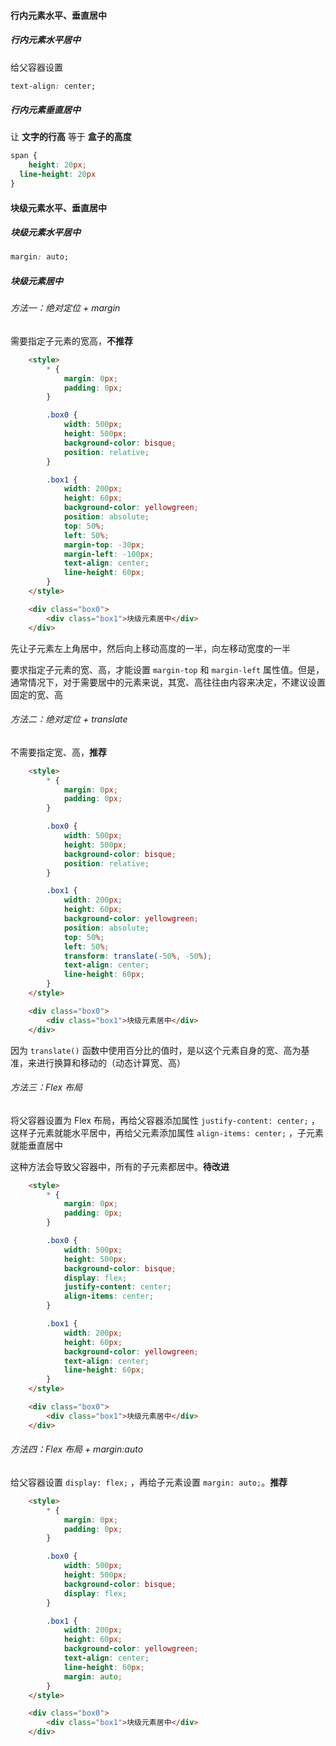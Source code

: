 #### 行内元素水平、垂直居中

##### 行内元素水平居中

给父容器设置

```css
text-align: center;
```

##### 行内元素垂直居中

让 **文字的行高** 等于 **盒子的高度**

```css
span {
	height: 20px;
  line-height: 20px
}
```

#### 块级元素水平、垂直居中

##### 块级元素水平居中

```css
margin: auto;
```

##### 块级元素居中

###### 方法一：绝对定位 + margin

需要指定子元素的宽高，**不推荐**

```html
    <style>
        * {
            margin: 0px;
            padding: 0px;
        }

        .box0 {
            width: 500px;
            height: 500px;
            background-color: bisque;
            position: relative;
        }

        .box1 {
            width: 200px;
            height: 60px;
            background-color: yellowgreen;
            position: absolute;
            top: 50%;
            left: 50%;
            margin-top: -30px;
            margin-left: -100px;
            text-align: center;
            line-height: 60px;
        }
    </style>

    <div class="box0">
        <div class="box1">块级元素居中</div>
    </div>
```

先让子元素左上角居中，然后向上移动高度的一半，向左移动宽度的一半

要求指定子元素的宽、高，才能设置 `margin-top` 和 `margin-left` 属性值。但是，通常情况下，对于需要居中的元素来说，其宽、高往往由内容来决定，不建议设置固定的宽、高

###### 方法二：绝对定位 + translate

不需要指定宽、高，**推荐**

```html
    <style>
        * {
            margin: 0px;
            padding: 0px;
        }

        .box0 {
            width: 500px;
            height: 500px;
            background-color: bisque;
            position: relative;
        }

        .box1 {
            width: 200px;
            height: 60px;
            background-color: yellowgreen;
            position: absolute;
            top: 50%;
            left: 50%;
            transform: translate(-50%, -50%);
            text-align: center;
            line-height: 60px;
        }
    </style>

    <div class="box0">
        <div class="box1">块级元素居中</div>
    </div>
```

因为 `translate()` 函数中使用百分比的值时，是以这个元素自身的宽、高为基准，来进行换算和移动的（动态计算宽、高）

###### 方法三：Flex 布局

将父容器设置为 Flex 布局，再给父容器添加属性 `justify-content: center;` ，这样子元素就能水平居中，再给父元素添加属性 `align-items: center;` ，子元素就能垂直居中

这种方法会导致父容器中，所有的子元素都居中。**待改进**

```html
    <style>
        * {
            margin: 0px;
            padding: 0px;
        }

        .box0 {
            width: 500px;
            height: 500px;
            background-color: bisque;
            display: flex;
            justify-content: center;
            align-items: center;
        }

        .box1 {
            width: 200px;
            height: 60px;
            background-color: yellowgreen;
            text-align: center;
            line-height: 60px;
        }
    </style>

    <div class="box0">
        <div class="box1">块级元素居中</div>
    </div>
```

###### 方法四：Flex 布局 + margin:auto

给父容器设置 `display: flex;` ，再给子元素设置 `margin: auto;`。**推荐**

```html
    <style>
        * {
            margin: 0px;
            padding: 0px;
        }

        .box0 {
            width: 500px;
            height: 500px;
            background-color: bisque;
            display: flex;
        }

        .box1 {
            width: 200px;
            height: 60px;
            background-color: yellowgreen;
            text-align: center;
            line-height: 60px;
            margin: auto;
        }
    </style>

    <div class="box0">
        <div class="box1">块级元素居中</div>
    </div>
```


